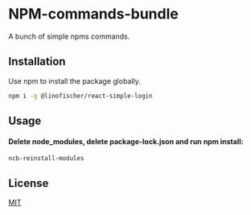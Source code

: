 # NPM-commands-bundle

A bunch of simple npms commands.

## Installation

Use npm  to install the package globally.

```bash
npm i -g @linofischer/react-simple-login
```

## Usage

#### Delete node_modules, delete package-lock.json and run npm install:
```
ncb-reinstall-modules
```

## License
[MIT](https://choosealicense.com/licenses/mit/)